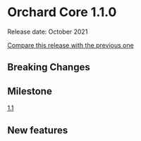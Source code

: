 # Orchard Core 1.1.0

Release date: October 2021

[Compare this release with the previous one](https://github.com/orchardcms/orchardcore/compare/v1.0.0...v1.1.0)

## Breaking Changes

## Milestone

[1.1](https://github.com/OrchardCMS/OrchardCore/milestone/7)

## New features
